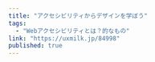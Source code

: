 ```yaml
---
title: "アクセシビリティからデザインを学ぼう"
tags:
  - "Webアクセシビリティとは？的なもの"
link: "https://uxmilk.jp/84998"
published: true
---
```

